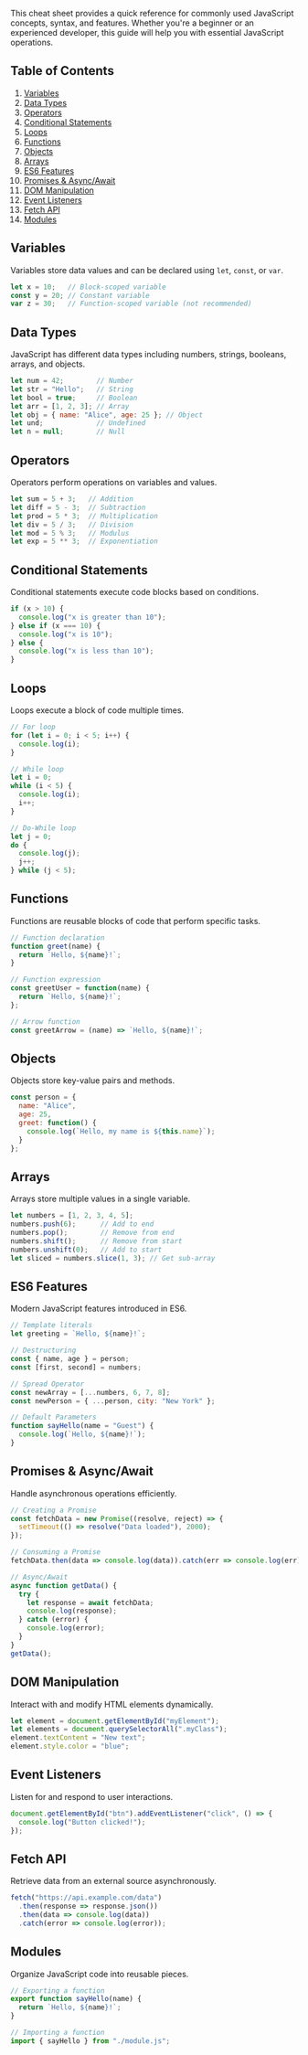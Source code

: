 This cheat sheet provides a quick reference for commonly used JavaScript concepts, syntax, and features. Whether you're a beginner or an experienced developer, this guide will help you with essential JavaScript operations.

## Table of Contents
1. [Variables](#variables)
2. [Data Types](#data-types)
3. [Operators](#operators)
4. [Conditional Statements](#conditional-statements)
5. [Loops](#loops)
6. [Functions](#functions)
7. [Objects](#objects)
8. [Arrays](#arrays)
9. [ES6 Features](#es6-features)
10. [Promises & Async/Await](#promises--asyncawait)
11. [DOM Manipulation](#dom-manipulation)
12. [Event Listeners](#event-listeners)
13. [Fetch API](#fetch-api)
14. [Modules](#modules)

## Variables
Variables store data values and can be declared using `let`, `const`, or `var`.
```js
let x = 10;   // Block-scoped variable
const y = 20; // Constant variable
var z = 30;   // Function-scoped variable (not recommended)
```

## Data Types
JavaScript has different data types including numbers, strings, booleans, arrays, and objects.
```js
let num = 42;        // Number
let str = "Hello";   // String
let bool = true;     // Boolean
let arr = [1, 2, 3]; // Array
let obj = { name: "Alice", age: 25 }; // Object
let und;             // Undefined
let n = null;        // Null
```

## Operators
Operators perform operations on variables and values.
```js
let sum = 5 + 3;   // Addition
let diff = 5 - 3;  // Subtraction
let prod = 5 * 3;  // Multiplication
let div = 5 / 3;   // Division
let mod = 5 % 3;   // Modulus
let exp = 5 ** 3;  // Exponentiation
```

## Conditional Statements
Conditional statements execute code blocks based on conditions.
```js
if (x > 10) {
  console.log("x is greater than 10");
} else if (x === 10) {
  console.log("x is 10");
} else {
  console.log("x is less than 10");
}
```

## Loops
Loops execute a block of code multiple times.
```js
// For loop
for (let i = 0; i < 5; i++) {
  console.log(i);
}

// While loop
let i = 0;
while (i < 5) {
  console.log(i);
  i++;
}

// Do-While loop
let j = 0;
do {
  console.log(j);
  j++;
} while (j < 5);
```

## Functions
Functions are reusable blocks of code that perform specific tasks.
```js
// Function declaration
function greet(name) {
  return `Hello, ${name}!`;
}

// Function expression
const greetUser = function(name) {
  return `Hello, ${name}!`;
};

// Arrow function
const greetArrow = (name) => `Hello, ${name}!`;
```

## Objects
Objects store key-value pairs and methods.
```js
const person = {
  name: "Alice",
  age: 25,
  greet: function() {
    console.log(`Hello, my name is ${this.name}`);
  }
};
```

## Arrays
Arrays store multiple values in a single variable.
```js
let numbers = [1, 2, 3, 4, 5];
numbers.push(6);      // Add to end
numbers.pop();        // Remove from end
numbers.shift();      // Remove from start
numbers.unshift(0);   // Add to start
let sliced = numbers.slice(1, 3); // Get sub-array
```

## ES6 Features
Modern JavaScript features introduced in ES6.
```js
// Template literals
let greeting = `Hello, ${name}!`;

// Destructuring
const { name, age } = person;
const [first, second] = numbers;

// Spread Operator
const newArray = [...numbers, 6, 7, 8];
const newPerson = { ...person, city: "New York" };

// Default Parameters
function sayHello(name = "Guest") {
  console.log(`Hello, ${name}!`);
}
```

## Promises & Async/Await
Handle asynchronous operations efficiently.
```js
// Creating a Promise
const fetchData = new Promise((resolve, reject) => {
  setTimeout(() => resolve("Data loaded"), 2000);
});

// Consuming a Promise
fetchData.then(data => console.log(data)).catch(err => console.log(err));

// Async/Await
async function getData() {
  try {
    let response = await fetchData;
    console.log(response);
  } catch (error) {
    console.log(error);
  }
}
getData();
```

## DOM Manipulation
Interact with and modify HTML elements dynamically.
```js
let element = document.getElementById("myElement");
let elements = document.querySelectorAll(".myClass");
element.textContent = "New text";
element.style.color = "blue";
```

## Event Listeners
Listen for and respond to user interactions.
```js
document.getElementById("btn").addEventListener("click", () => {
  console.log("Button clicked!");
});
```

## Fetch API
Retrieve data from an external source asynchronously.
```js
fetch("https://api.example.com/data")
  .then(response => response.json())
  .then(data => console.log(data))
  .catch(error => console.log(error));
```

## Modules
Organize JavaScript code into reusable pieces.
```js
// Exporting a function
export function sayHello(name) {
  return `Hello, ${name}!`;
}

// Importing a function
import { sayHello } from "./module.js";
```
